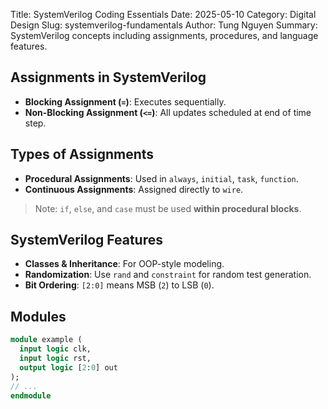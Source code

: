 Title: SystemVerilog Coding Essentials
Date: 2025-05-10
Category: Digital Design
Slug: systemverilog-fundamentals
Author: Tung Nguyen
Summary: SystemVerilog concepts including assignments, procedures, and language features.

## Assignments in SystemVerilog

- **Blocking Assignment (`=`)**: Executes sequentially.
- **Non-Blocking Assignment (`<=`)**: All updates scheduled at end of time step.

## Types of Assignments

- **Procedural Assignments**: Used in `always`, `initial`, `task`, `function`.
- **Continuous Assignments**: Assigned directly to `wire`.

> Note: `if`, `else`, and `case` must be used **within procedural blocks**.

## SystemVerilog Features

- **Classes & Inheritance**: For OOP-style modeling.
- **Randomization**: Use `rand` and `constraint` for random test generation.
- **Bit Ordering**: `[2:0]` means MSB (`2`) to LSB (`0`).

## Modules
```systemverilog
module example (
  input logic clk,
  input logic rst,
  output logic [2:0] out
);
// ...
endmodule
